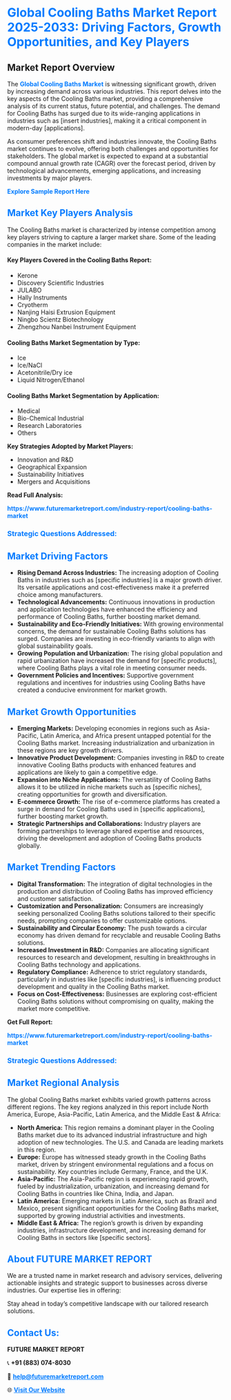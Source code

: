 <h1 style="color: #007BFF;">Global Cooling Baths Market Report 2025-2033: Driving Factors, Growth Opportunities, and Key Players</h1>

<section id="overview">
<h2>Market Report Overview</h2>
<p>The <a href="https://www.futuremarketreport.com/industry-report/cooling-baths-market" style="color: #007BFF; text-decoration: none;"><strong>Global Cooling Baths Market</strong></a> is witnessing significant growth, driven by increasing demand across various industries. This report delves into the key aspects of the Cooling Baths market, providing a comprehensive analysis of its current status, future potential, and challenges. The demand for Cooling Baths has surged due to its wide-ranging applications in industries such as [insert industries], making it a critical component in modern-day [applications].</p>
<p>As consumer preferences shift and industries innovate, the Cooling Baths market continues to evolve, offering both challenges and opportunities for stakeholders. The global market is expected to expand at a substantial compound annual growth rate (CAGR) over the forecast period, driven by technological advancements, emerging applications, and increasing investments by major players.</p>
</section>

<section id="overview">
<p><a href="https://www.futuremarketreport.com/request-sample/reportId=52297" style="color: #007BFF; text-decoration: none;"><strong>Explore Sample Report Here</strong></a></p>
</section>

<section id="key-players">
<h2 style="color: #007BFF;">Market Key Players Analysis</h2>
<p>The Cooling Baths market is characterized by intense competition among key players striving to capture a larger market share. Some of the leading companies in the market include:</p>
<h4>Key Players Covered in the Cooling Baths Report:</h4>
<ul><li>Kerone</li><li>Discovery Scientific Industries</li><li>JULABO</li><li>Hally Instruments</li><li>Cryotherm</li><li>Nanjing Haisi Extrusion Equipment</li><li>Ningbo Scientz Biotechnology</li><li>Zhengzhou Nanbei Instrument Equipment</li></ul>
<h4>Cooling Baths Market Segmentation by Type:</h4>
<ul><li>Ice</li><li>Ice/NaCl</li><li>Acetonitrile/Dry ice</li><li>Liquid Nitrogen/Ethanol</li></ul>

<h4>Cooling Baths Market Segmentation by Application:</h4>
<ul><li>Medical</li><li>Bio-Chemical Industrial</li><li>Research Laboratories</li><li>Others</li></ul>
<p><strong>Key Strategies Adopted by Market Players:</strong></p>
<ul>
<li>Innovation and R&D</li>
<li>Geographical Expansion</li>
<li>Sustainability Initiatives</li>
<li>Mergers and Acquisitions</li>
</ul>
</section>

<section>
<p><strong>Read Full Analysis: </strong></p><a href="https://www.futuremarketreport.com/industry-report/cooling-baths-market" style="color: #007BFF; text-decoration: none;"><strong>https://www.futuremarketreport.com/industry-report/cooling-baths-market</strong></a>
<h3 style="color: #007BFF;">Strategic Questions Addressed:</h3>
</section>

<section id="driving-factors">
<h2 style="color: #007BFF;">Market Driving Factors</h2>
<ul>
<li><strong>Rising Demand Across Industries:</strong> The increasing adoption of Cooling Baths in industries such as [specific industries] is a major growth driver. Its versatile applications and cost-effectiveness make it a preferred choice among manufacturers.</li>
<li><strong>Technological Advancements:</strong> Continuous innovations in production and application technologies have enhanced the efficiency and performance of Cooling Baths, further boosting market demand.</li>
<li><strong>Sustainability and Eco-Friendly Initiatives:</strong> With growing environmental concerns, the demand for sustainable Cooling Baths solutions has surged. Companies are investing in eco-friendly variants to align with global sustainability goals.</li>
<li><strong>Growing Population and Urbanization:</strong> The rising global population and rapid urbanization have increased the demand for [specific products], where Cooling Baths plays a vital role in meeting consumer needs.</li>
<li><strong>Government Policies and Incentives:</strong> Supportive government regulations and incentives for industries using Cooling Baths have created a conducive environment for market growth.</li>
</ul>
</section>

<section id="growth-opportunities">
<h2 style="color: #007BFF;">Market Growth Opportunities</h2>
<ul>
<li><strong>Emerging Markets:</strong> Developing economies in regions such as Asia-Pacific, Latin America, and Africa present untapped potential for the Cooling Baths market. Increasing industrialization and urbanization in these regions are key growth drivers.</li>
<li><strong>Innovative Product Development:</strong> Companies investing in R&D to create innovative Cooling Baths products with enhanced features and applications are likely to gain a competitive edge.</li>
<li><strong>Expansion into Niche Applications:</strong> The versatility of Cooling Baths allows it to be utilized in niche markets such as [specific niches], creating opportunities for growth and diversification.</li>
<li><strong>E-commerce Growth:</strong> The rise of e-commerce platforms has created a surge in demand for Cooling Baths used in [specific applications], further boosting market growth.</li>
<li><strong>Strategic Partnerships and Collaborations:</strong> Industry players are forming partnerships to leverage shared expertise and resources, driving the development and adoption of Cooling Baths products globally.</li>
</ul>
</section>

<section id="trending-factors">
<h2 style="color: #007BFF;">Market Trending Factors</h2>
<ul>
<li><strong>Digital Transformation:</strong> The integration of digital technologies in the production and distribution of Cooling Baths has improved efficiency and customer satisfaction.</li>
<li><strong>Customization and Personalization:</strong> Consumers are increasingly seeking personalized Cooling Baths solutions tailored to their specific needs, prompting companies to offer customizable options.</li>
<li><strong>Sustainability and Circular Economy:</strong> The push towards a circular economy has driven demand for recyclable and reusable Cooling Baths solutions.</li>
<li><strong>Increased Investment in R&D:</strong> Companies are allocating significant resources to research and development, resulting in breakthroughs in Cooling Baths technology and applications.</li>
<li><strong>Regulatory Compliance:</strong> Adherence to strict regulatory standards, particularly in industries like [specific industries], is influencing product development and quality in the Cooling Baths market.</li>
<li><strong>Focus on Cost-Effectiveness:</strong> Businesses are exploring cost-efficient Cooling Baths solutions without compromising on quality, making the market more competitive.</li>
</ul>
</section>

<section>
<p><strong>Get Full Report: </strong></p><a href="https://www.futuremarketreport.com/industry-report/cooling-baths-market" style="color: #007BFF; text-decoration: none;"><strong>https://www.futuremarketreport.com/industry-report/cooling-baths-market</strong></a>
<h3 style="color: #007BFF;">Strategic Questions Addressed:</h3>
</section>


<section id="regional-analysis">
<h2 style="color: #007BFF;">Market Regional Analysis</h2>
<p>The global Cooling Baths market exhibits varied growth patterns across different regions. The key regions analyzed in this report include North America, Europe, Asia-Pacific, Latin America, and the Middle East & Africa:</p>
<ul>
<li><strong>North America:</strong> This region remains a dominant player in the Cooling Baths market due to its advanced industrial infrastructure and high adoption of new technologies. The U.S. and Canada are leading markets in this region.</li>
<li><strong>Europe:</strong> Europe has witnessed steady growth in the Cooling Baths market, driven by stringent environmental regulations and a focus on sustainability. Key countries include Germany, France, and the U.K.</li>
<li><strong>Asia-Pacific:</strong> The Asia-Pacific region is experiencing rapid growth, fueled by industrialization, urbanization, and increasing demand for Cooling Baths in countries like China, India, and Japan.</li>
<li><strong>Latin America:</strong> Emerging markets in Latin America, such as Brazil and Mexico, present significant opportunities for the Cooling Baths market, supported by growing industrial activities and investments.</li>
<li><strong>Middle East & Africa:</strong> The region’s growth is driven by expanding industries, infrastructure development, and increasing demand for Cooling Baths in sectors like [specific sectors].</li>
</ul>
</section>

<footer>
<h2 style="color: #007BFF;">About FUTURE MARKET REPORT</h2>
<p>We are a trusted name in market research and advisory services, delivering actionable insights and strategic support to businesses across diverse industries. Our expertise lies in offering:</p>

<p>Stay ahead in today’s competitive landscape with our tailored research solutions.</p>

<h2 style="color: #007BFF;">Contact Us:</h2>
<p><strong>FUTURE MARKET REPORT</strong></p>
<p>📞 <strong>+91 (883) 074-8030</strong></p>
<p>📧 <strong><a href="mailto:help@futuremarketreport.com" style="color: #007BFF;">help@futuremarketreport.com</a></strong></p>
<p>🌐 <strong><a href="https://www.futuremarketreport.com/" style="color: #007BFF;">Visit Our Website</a></strong></p>
</footer>